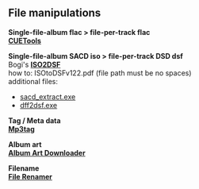 File manipulations
---

**Single-file-album flac > file-per-track flac**  
[**CUETools**](http://cue.tools/)  


**Single-file-album SACD iso > file-per-track DSD dsf**  
Bogi's [**ISO2DSF**](https://github.com/rern/RuneAudio/raw/master/file_conversion/ISO2DSF_v1.2.2_Win7_Win8.zip)  
how to: ISOtoDSFv122.pdf (file path must be no spaces)  
additional files:
- [sacd_extract.exe](https://github.com/sacd-ripper/sacd-ripper/releases)  
- [dff2dsf.exe](http://www.signalyst.com/professional.html)  

**Tag / Meta data**  
[**Mp3tag**](http://www.mp3tag.de/en/download.html)  

**Album art**  
[**Album Art Downloader**](https://sourceforge.net/projects/album-art/)  

**Filename**  
[**File Renamer**](http://www.sherrodcomputers.net/downloads/FileRenamerBasic.exe)  
